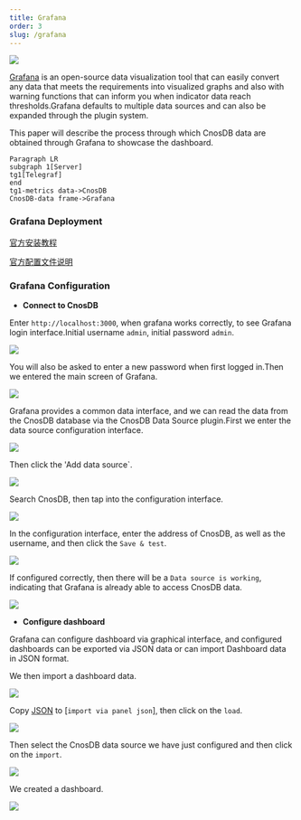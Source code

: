```yaml
---
title: Grafana
order: 3
slug: /grafana
---
```


![](/img/grafana_overview.webp)

[Grafana](https://github.com/grafana/grafana) is an open-source data visualization tool that can easily convert any data that meets the requirements into visualized graphs and also with warning functions that can inform you when indicator data reach thresholds.Grafana defaults to multiple data sources and can also be expanded through the plugin system.

This paper will describe the process through which CnosDB data are obtained through Grafana to showcase the dashboard.

```mermaid
Paragraph LR
subgraph 1[Server]
tg1[Telegraf]
end
tg1-metrics data->CnosDB
CnosDB-data frame->Grafana
```

### Grafana Deployment

[官方安装教程](https://grafana.com/docs/grafana/latest/setup-grafana/installation/)

[官方配置文件说明](https://grafana.com/docs/gravana/latest/setup-gramana/configure-gramana/)

### Grafana Configuration

- **Connect to CnosDB**

Enter `http://localhost:3000`, when grafana works correctly, to see Grafana login interface.Initial username `admin`, initial password `admin`.

![](/img/grafana_login_page.png)

You will also be asked to enter a new password when first logged in.Then we entered the main screen of Grafana.

![](/img/grafana_main_page_1.png)

Grafana provides a common data interface, and we can read the data from the CnosDB database via the CnosDB Data Source plugin.First we enter the data source configuration interface.

![](/img/grafana_main_page_2.png)

Then click the 'Add data source\`.

![](/img/grafana_setting_add_data_source_button.png)

Search CnosDB, then tap into the configuration interface.

![](/img/grafana_setting_add_data_source_1.png)

In the configuration interface, enter the address of CnosDB, as well as the username, and then click the `Save & test`.

![](/img/grafana_setting_add_data_source_2.png)

If configured correctly, then there will be a `Data source is working`, indicating that Grafana is already able to access CnosDB data.

![](/img/grafana_setting_add_data_source_3.png)

- **Configure dashboard**

Grafana can configure dashboard via graphical interface, and configured dashboards can be exported via JSON data or can import Dashboard data in JSON format.

We then import a dashboard data.

![](/img/grafana_main_page_3.png)

Copy [JSON](https://github.com/cnosdb/docs/blob/main/assets/grafana_dashboard.json) to [`import via panel json`], then click on the `load`.

![](/img/grafana_import_dashboard_1.png)

Then select the CnosDB data source we have just configured and then click on the `import`.

![](/img/grafana_import_dashboard_2.png)

We created a dashboard.

![](/img/grafana_dashboard_1.png)
